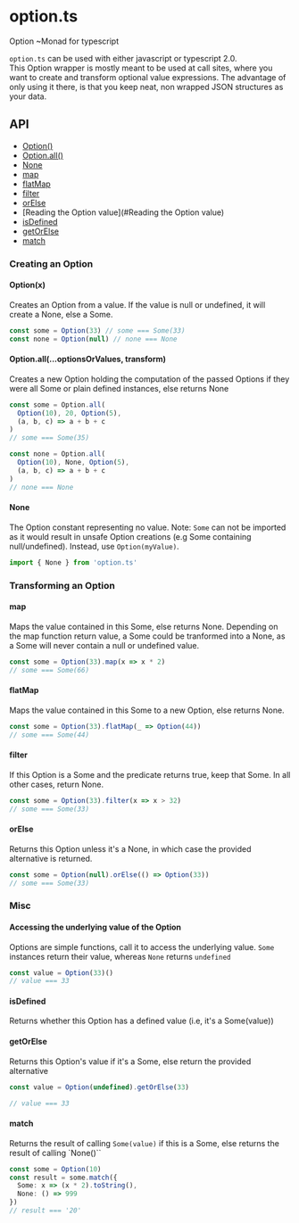 # option.ts
Option ~Monad for typescript

`option.ts` can be used with either javascript or typescript 2.0.  
This Option wrapper is mostly meant to be used at call sites, where you want to create and transform optional value expressions.
The advantage of only using it there, is that you keep neat, non wrapped JSON structures as your data.


## API

* [Option()](#Option())
* [Option.all()](#Option.all)
* [None](#None)
* [map](#map)
* [flatMap](#flatMap)
* [filter](#filter)
* [orElse](#orElse)
* [Reading the Option value](#Reading the Option value)
* [isDefined](#isDefined)
* [getOrElse](#getOrElse)
* [match](#match)


### Creating an Option

<a name="Option()"></a>
#### Option(x)

Creates an Option from a value.
If the value is null or undefined, it will create a None, else a Some.

```ts
const some = Option(33) // some === Some(33)
const none = Option(null) // none === None
```

<a name="Option.all"></a>
#### Option.all(...optionsOrValues, transform)

Creates a new Option holding the computation of the passed Options if they were all Some or plain defined instances,
else returns None

```ts
const some = Option.all(
  Option(10), 20, Option(5),
  (a, b, c) => a + b + c
)
// some === Some(35)

const none = Option.all(
  Option(10), None, Option(5),
  (a, b, c) => a + b + c
)
// none === None
```
<a name="None"></a>
#### None

The Option constant representing no value.
Note: `Some` can not be imported as it would result in unsafe Option creations (e.g Some containing null/undefined).
Instead, use `Option(myValue)`.

```ts
import { None } from 'option.ts'
```


### Transforming an Option

<a name="map"></a>
#### map

Maps the value contained in this Some, else returns None.
Depending on the map function return value, a Some could be tranformed into a None, as a Some will never contain a null or undefined value.

```ts
const some = Option(33).map(x => x * 2)
// some === Some(66)
```

<a name="flatMap"></a>
#### flatMap

Maps the value contained in this Some to a new Option, else returns None.

```ts
const some = Option(33).flatMap(_ => Option(44))
// some === Some(44)
```

<a name="filter"></a>
#### filter

If this Option is a Some and the predicate returns true, keep that Some.
In all other cases, return None.

```ts
const some = Option(33).filter(x => x > 32)
// some === Some(33)
```

<a name="orElse"></a>
#### orElse

Returns this Option unless it's a None, in which case the provided alternative is returned.

```ts
const some = Option(null).orElse(() => Option(33))
// some === Some(33)
```


### Misc

<a name="Reading the Option value"></a>
#### Accessing the underlying value of the Option

Options are simple functions, call it to access the underlying value.
`Some` instances return their value, whereas `None` returns `undefined`

```ts
const value = Option(33)()
// value === 33
```

<a name="isDefined"></a>
#### isDefined

Returns whether this Option has a defined value (i.e, it's a Some(value))

<a name="getOrElse"></a>
#### getOrElse

Returns this Option's value if it's a Some, else return the provided alternative

```ts
const value = Option(undefined).getOrElse(33)

// value === 33
```

<a name="match"></a>
#### match

Returns the result of calling `Some(value)` if this is a Some, else returns the result of calling `None()``

```ts
const some = Option(10)
const result = some.match({
  Some: x => (x * 2).toString(),
  None: () => 999
})
// result === '20'
```
